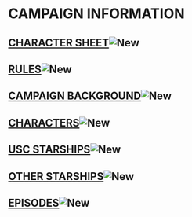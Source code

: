 # CAMPAIGN INFORMATION

## [CHARACTER SHEET](/campaign/USC-CharacterSheet.pdf)![New](images/new.gif)
## [RULES](/campaign/rules.htm)![New](images/new.gif)
## [CAMPAIGN BACKGROUND](campaign/campaignBackground.htm)![New](images/new.gif)
## [CHARACTERS](campaign/characters.htm)![New](images/new.gif)
## [USC STARSHIPS](campaign/uscships.htm)![New](images/new.gif)
## [OTHER STARSHIPS](campaign/ships.htm)![New](images/new.gif)
## [EPISODES](campaign/episodes.htm)![New](images/new.gif)
